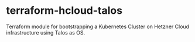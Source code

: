 # terraform-hcloud-talos
Terraform module for bootstrapping a Kubernetes Cluster on Hetzner Cloud infrastructure using Talos as OS.

